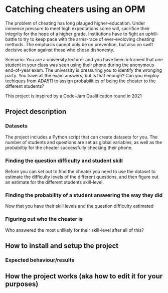 # Catching cheaters using an OPM

The problem of cheating has long plauged higher-education. Under immense pressure to meet high expectations some will,
sacrifice their integrity for the hope of a higher grade. Institutions have to fight an uphill-battle to try to keep 
pace with the arms-race of ever-evoloving cheating methods. The emphasis cannot only be on prevention, but also on
swift decisive action against those who chose dishonesty.

Scenario: You are a university lecturer and you have been informed that one student in your class was seen using their 
phone during the anonymous end-of-year exam. The university is pressuring you to identify the wronging party. You 
have all the exam answers, but is that enough? Can you employ techiques from ADA511 to assign probabilities of 
being the cheater to the different students?

This project is inspired by a Code-Jam Qualification round in 2021

## Project description

### Datasets
The project includes a Python script that can create datasets for you. The number of students and questions
are set as global variables, as well as the probabiltiy for the cheater successfully checking their phone. 

### Finding the question difficulty and student skill 
Before you can set out to find the cheater you need to use the dataset to estimate 
the difficulty levels of the different questions, and then figure out an estimate for the
different students skill-level. 

### Finding the probability of a student answering the way they did
Now that you have their skill levels and the question difficulty estimated

### Figuring out who the cheater is
Who answered the most unlikely for their skill-level after all of this?

## How to install and setup the project

### Expected behaviour/results

## How the project works (aka how to edit it for your purposes)
